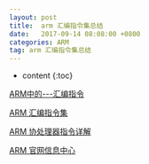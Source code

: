 ```yaml
---
layout: post
title:  arm 汇编指令集总结
date:   2017-09-14 08:08:00 +0800
categories: ARM
tag: arm 汇编指令集总结
---
```


* content
{:toc}

[ARM中的---汇编指令](http://blog.csdn.net/qqliyunpeng/article/details/45116615)

[ARM 汇编指令集](http://blog.csdn.net/zqixiao_09/article/details/50726544)

[ARM 协处理器指令详解](http://blog.csdn.net/gameit/article/details/13169405)

[ARM 官网信息中心](http://infocenter.arm.com/help/index.jsp)
